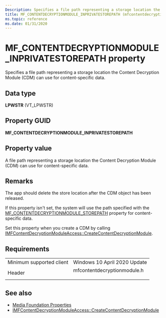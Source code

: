 ```yaml
---
Description: Specifies a file path representing a storage location the Content Decryption Module (CDM) can use for content-specific data.
title: MF_CONTENTDECRYPTIONMODULE_INPRIVATESTOREPATH (mfcontentdecryptionmodule.h)
ms.topic: reference
ms.date: 01/31/2020
---
```


# MF\_CONTENTDECRYPTIONMODULE\_INPRIVATESTOREPATH property

Specifies a file path representing a storage location the Content Decryption Module (CDM) can use for content-specific data.


## Data type

**LPWSTR** (VT_LPWSTR)

## Property GUID

**MF\_CONTENTDECRYPTIONMODULE\_INPRIVATESTOREPATH**

## Property value

A file path representing a storage location the Content Decryption Module (CDM) can use for content-specific data.

## Remarks

The app should delete the store location after the CDM object has been released.

If this property isn't set, the system will use the path specified with the [MF_CONTENTDECRYPTIONMODULE_STOREPATH](mf-contentdecryptionmodule-storepath.md) property for content-specific data.

Set this property when you create a CDM by calling [IMFContentDecryptionModuleAccess::CreateContentDecryptionModule](/windows/win32/api/mfcontentdecryptionmodule/nf-mfcontentdecryptionmodule-imfcontentdecryptionmoduleaccess-createcontentdecryptionmodule).

## Requirements



|                                     |                                                                                       |
|-------------------------------------|---------------------------------------------------------------------------------------|
| Minimum supported client<br/> | Windows 10 April 2020 Update<br/>                                     |
| Header<br/>                   | <dl> <dt>mfcontentdecryptionmodule.h</dt> </dl> |



## See also

- [Media Foundation Properties](media-foundation-properties.md)
- [IMFContentDecryptionModuleAccess::CreateContentDecryptionModule](/windows/win32/api/mfcontentdecryptionmodule/nf-mfcontentdecryptionmodule-imfcontentdecryptionmoduleaccess-createcontentdecryptionmodule)


 

 




